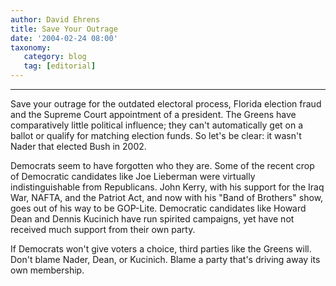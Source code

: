 ```yaml
---
author: David Ehrens
title: Save Your Outrage
date: '2004-02-24 08:00'
taxonomy:
   category: blog
   tag: [editorial]
---
```

---

Save your outrage for the outdated electoral process, Florida election fraud and the Supreme Court appointment of a president. The Greens have comparatively little political influence; they can't automatically get on a ballot or qualify for matching election funds. So let's be clear: it wasn't Nader that elected Bush in 2002.

Democrats seem to have forgotten who they are. Some of the recent crop of Democratic candidates like Joe Lieberman were virtually indistinguishable from Republicans. John Kerry, with his support for the Iraq War, NAFTA, and the Patriot Act, and now with his "Band of Brothers" show, goes out of his way to be GOP-Lite. Democratic candidates like Howard Dean and Dennis Kucinich have run spirited campaigns, yet have not received much support from their own party.

If Democrats won't give voters a choice, third parties like the Greens will. Don't blame Nader, Dean, or Kucinich. Blame a party that's driving away its own membership.
